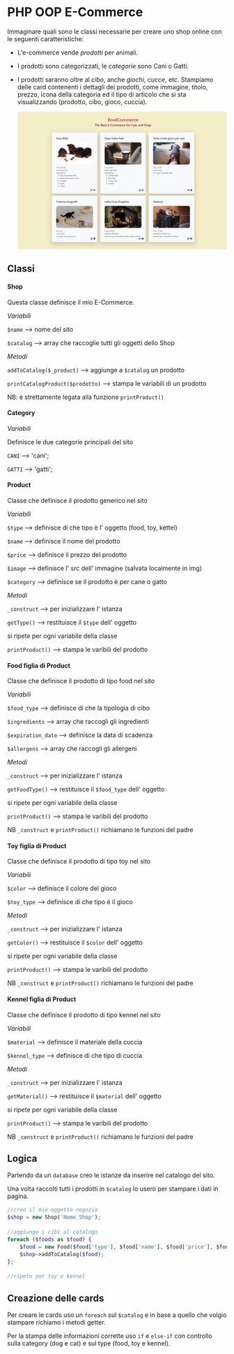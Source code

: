 # PHP OOP E-Commerce

Immaginare quali sono le classi necessarie per creare uno shop online con le seguenti caratteristiche:

- L'e-commerce vende _prodotti_ per animali.
- I prodotti sono categorizzati, le _categorie_ sono Cani o Gatti.
- I prodotti saranno oltre al _cibo_, anche _giochi_, _cucce_, etc.
  Stampiamo delle card contenenti i dettagli dei prodotti, come immagine, titolo, prezzo, icona della categoria ed il tipo di articolo che si sta visualizzando (prodotto, cibo, gioco, cuccia).

  ![thumnail](./img/thumbnail.jpeg)

## Classi

#### Shop

Questa classe definisce il mio E-Commerce.

_Variabili_

`$name` --> nome del sito

`$catalog` --> array che raccoglie tutti gli oggetti dello Shop

_Metodi_

`addToCatalog($_product)` --> aggiunge a `$catalog` un prodotto

`printCatalogProduct($prodotto)` --> stampa le variabili di un prodotto

NB: è strettamente legata alla funzione `printProduct()`

#### Category

_Variabili_

Definisce le due categorie principali del sito

`CANI` --> 'cani';

`GATTI` --> 'gatti';

#### Product

Classe che definisce il prodotto generico nel sito

_Variabili_

`$type` --> definisce di che tipo è l' oggetto (food, toy, kettel)

`$name` --> definisce il nome del prodotto

`$price` --> definisce il prezzo del prodotto

`$image` --> definisce l' src dell' immagine (salvata localmente in img)

`$category` --> definisce se il prodotto è per cane o gatto

_Metodi_

`_construct` --> per inizializzare l' istanza

`getType()` --> restituisce il `$type` dell' oggetto

si ripete per ogni variabile della classe

`printProduct()` --> stampa le varibili del prodotto

#### Food figlia di Product

Classe che definisce il prodotto di tipo food nel sito

_Variabili_

`$food_type` --> definisce di che la tipologia di cibo

`$ingredients` --> array che raccogli gli ingredienti

`$expiration_date` --> definisce la data di scadenza

`$allergens` --> array che raccogli gli allergeni

_Metodi_

`_construct` --> per inizializzare l' istanza

`getFoodType()` --> restituisce il `$food_type` dell' oggetto

si ripete per ogni variabile della classe

`printProduct()` --> stampa le varibili del prodotto

NB `_construct` e `printProduct()` richiamano le funzioni del padre

#### Toy figlia di Product

Classe che definisce il prodotto di tipo toy nel sito

_Variabili_

`$color` --> definisce il colore del gioco

`$toy_type` --> definisce di che tipo è il gioco

_Metodi_

`_construct` --> per inizializzare l' istanza

`getColor()` --> restituisce il `$color` dell' oggetto

si ripete per ogni variabile della classe

`printProduct()` --> stampa le varibili del prodotto

NB `_construct` e `printProduct()` richiamano le funzioni del padre

#### Kennel figlia di Product

Classe che definisce il prodotto di tipo kennel nel sito

_Variabili_

`$material` --> definisce il materiale della cuccia

`$kennel_type` --> definisce di che tipo di cuccia

_Metodi_

`_construct` --> per inizializzare l' istanza

`getMaterial()` --> restituisce il `$material` dell' oggetto

si ripete per ogni variabile della classe

`printProduct()` --> stampa le varibili del prodotto

NB `_construct` e `printProduct()` richiamano le funzioni del padre

## Logica

Partendo da un `database` creo le istanze da inserire nel catalogo del sito.

Una volta raccolti tutti i prodotti in `$catalog` lo userò per stampare i dati in pagina.

```php
//creo il mio oggetto negozio
$shop = new Shop('Nome Shop');

//aggiungo i cibi al catalogo
foreach ($foods as $food) {
    $food = new Food($food['type'], $food['name'], $food['price'], $food['image'], $food['category'], $food['food_type'], $food['ingredients'], $food['expiration_date'], $food['allergens'],);
    $shop->addToCatalog($food);
};

//ripeto per toy e kennel
```

## Creazione delle cards

Per creare le cards uso un `foreach` sul `$catalog` e in base a quello che volgio stampare richiamo i metodi getter.

Per la stampa delle informazioni corrette uso `if` e `else-if` con controllo sulla category (dog e cat) e sul type (food, toy e kennel).
